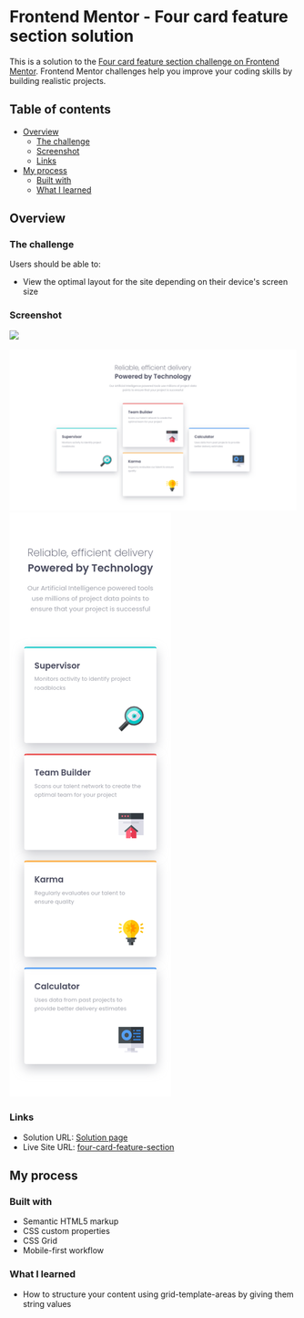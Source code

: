 # Frontend Mentor - Four card feature section solution

This is a solution to the [Four card feature section challenge on Frontend Mentor](https://www.frontendmentor.io/challenges/four-card-feature-section-weK1eFYK). Frontend Mentor challenges help you improve your coding skills by building realistic projects.

## Table of contents

- [Overview](#overview)
  - [The challenge](#the-challenge)
  - [Screenshot](#screenshot)
  - [Links](#links)
- [My process](#my-process)
  - [Built with](#built-with)
  - [What I learned](#what-i-learned)

## Overview

### The challenge

Users should be able to:

- View the optimal layout for the site depending on their device's screen size

### Screenshot

![](./screenshot.jpg)

![desktop_design](/images/screenshots/desktop-design.png)
![mobile_design](/images/screenshots/mobile-design.png)

### Links

- Solution URL: [Solution page](https://www.frontendmentor.io/solutions/four-card-feature-section-using-css-grid--rJwrSJQ_)
- Live Site URL: [four-card-feature-section](https://chaman-rawat.github.io/four-card-feature-section/)

## My process

### Built with

- Semantic HTML5 markup
- CSS custom properties
- CSS Grid
- Mobile-first workflow

### What I learned

- How to structure your content using grid-template-areas by giving them string values

